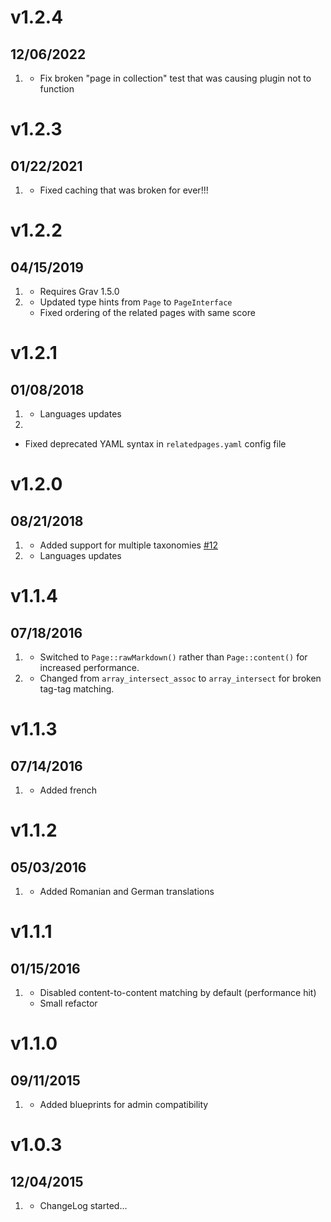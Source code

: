 # v1.2.4
## 12/06/2022

1. [](#bugfix)
    * Fix broken "page in collection" test that was causing plugin not to function 

# v1.2.3
## 01/22/2021

1. [](#improved)
    * Fixed caching that was broken for ever!!!

# v1.2.2
## 04/15/2019

1. [](#new)
    * Requires Grav 1.5.0
1. [](#improved)
    * Updated type hints from `Page` to `PageInterface`
    * Fixed ordering of the related pages with same score

# v1.2.1
## 01/08/2018

1. [](#improved)
    * Languages updates
1. [](#bugfix)
  * Fixed deprecated YAML syntax in `relatedpages.yaml` config file

# v1.2.0
## 08/21/2018

1. [](#new)
    * Added support for multiple taxonomies [#12](https://github.com/getgrav/grav-plugin-relatedpages/pull/12)
1. [](#improved)
    * Languages updates
    
# v1.1.4
## 07/18/2016

1. [](#improved)
    * Switched to `Page::rawMarkdown()` rather than `Page::content()` for increased performance.
1. [](#bugfix)    
    * Changed from `array_intersect_assoc` to `array_intersect` for broken tag-tag matching.

# v1.1.3
## 07/14/2016

1. [](#improved)
    * Added french

# v1.1.2
## 05/03/2016

1. [](#new)
    * Added Romanian and German translations

# v1.1.1
## 01/15/2016

1. [](#improved)
    * Disabled content-to-content matching by default (performance hit)
    * Small refactor

# v1.1.0
## 09/11/2015

1. [](#improved)
    * Added blueprints for admin compatibility
   
# v1.0.3
## 12/04/2015

1. [](#new)
    * ChangeLog started...
